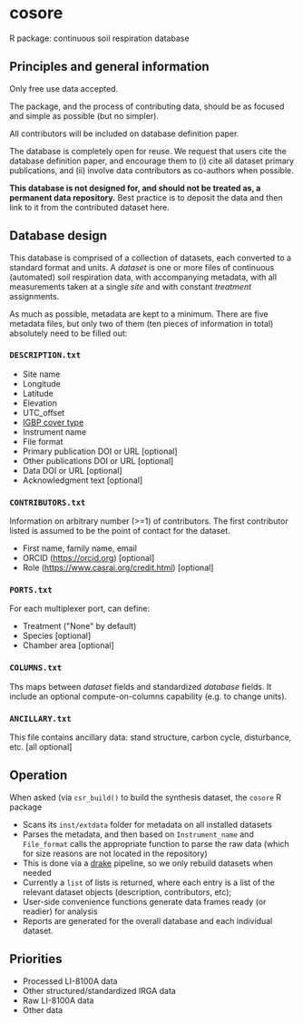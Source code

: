 # cosore

R package: continuous soil respiration database

## Principles and general information

Only free use data accepted.

The package, and the process of contributing data, should be as focused and 
simple as possible (but no simpler).

All contributors will be included on database definition paper.

The database is completely open for reuse. We request that users cite the 
database definition paper, and encourage them to (i) cite all dataset primary
publications, and (ii) involve data contributors as co-authors when possible.

**This database is not designed for, and should not be treated as, a permanent
data repository.** Best practice is to deposit the data and then link to it
from the contributed dataset here.

## Database design

This database is comprised of a collection of datasets, each converted to a standard format and units.
A _dataset_ is one or more files of continuous (automated) soil respiration data,
with accompanying metadata, with all measurements taken at a single _site_ and with
constant _treatment_ assignments.

As much as possible, metadata are kept to a minimum. There are five metadata files, but only two of them
(ten pieces of information in total) absolutely need to be filled out:

### `DESCRIPTION.txt`

* Site name
* Longitude
* Latitude
* Elevation
* UTC_offset
* [IGBP cover type](http://www.eomf.ou.edu/static/IGBP.pdf)
* Instrument name
* File format
* Primary publication DOI or URL [optional]
* Other publications DOI or URL [optional]
* Data DOI or URL [optional]
* Acknowledgment text [optional]

### `CONTRIBUTORS.txt`

Information on arbitrary number (>=1) of contributors. The first contributor listed is assumed to be the point of contact for the dataset.

* First name, family name, email
* ORCID (https://orcid.org) [optional]
* Role (https://www.casrai.org/credit.html) [optional]

### `PORTS.txt`

For each multiplexer port, can define:

* Treatment ("None" by default)
* Species [optional]
* Chamber area [optional]

### `COLUMNS.txt`

Ths maps between _dataset_ fields and standardized _database_ fields.
It include an optional compute-on-columns capability (e.g. to change units).

### `ANCILLARY.txt`

This file contains ancillary data: stand structure, carbon cycle, disturbance, etc. [all optional]

## Operation

When asked (via `csr_build()` to build the synthesis dataset, the `cosore` R package
* Scans its `inst/extdata` folder for metadata on all installed datasets
* Parses the metadata, and then based on `Instrument_name` and `File_format` calls 
the appropriate function to parse the raw data (which for size reasons are not located in the repository)
* This is done via a [drake](https://github.com/ropensci/drake) pipeline, so we only 
rebuild datasets when needed
* Currently a `list` of lists is returned, where each entry is a list of the relevant
dataset objects (description, contributors, etc); 
* User-side convenience functions generate data frames ready (or readier) for analysis
* Reports are generated for the overall database and each individual dataset.

## Priorities

* Processed LI-8100A data
* Other structured/standardized IRGA data
* Raw LI-8100A data
* Other data

